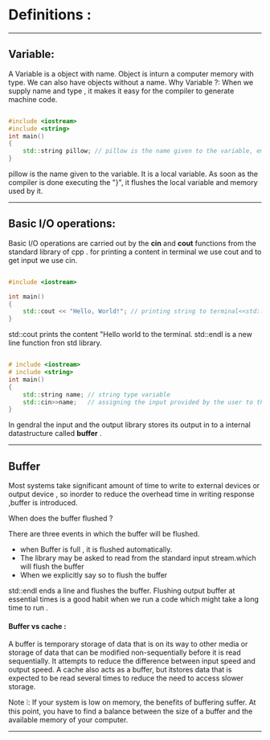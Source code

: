 # Definitions : 
-----------------
## Variable: 
A Variable is a object with name. Object is inturn a computer memory with type. We can also have objects without a name. Why Variable ?: When we supply name and type , it makes it easy for the compiler to generate machine code. 

```cpp

#include <iostream>
#include <string>
int main()
{
    std::string pillow; // pillow is the name given to the variable, empty or null variable
}

```
pillow is the name given to the variable. It is a local variable. As soon as the compiler is done executing the "}", it flushes the local variable and memory used by it.  

-----------------

## Basic I/O operations:

Basic I/O operations are carried out by the **cin** and **cout** functions from the standard library of cpp . for printing a content in terminal we use cout and to get input we use cin. 

```cpp

#include <iostream>

int main()
{
    std::cout << "Hello, World!"; // printing string to terminal<<std::endl;
}

```
std::cout prints the content "Hello world to the terminal. std::endl is a new line function fron std library.

```cpp

# include <iostream>
# include <string>
int main()
{
    std::string name; // string type variable 
    std::cin>>name;   // assigning the input provided by the user to the variable
}
```
In gendral the input and the output library stores its output in to a internal datastructure called **buffer** . 

---------------------
## Buffer 

Most systems take significant amount of time to write to external devices or output device , so inorder to reduce the overhead time in writing response ,buffer is introduced.

When does the buffer flushed ? 

There are three events in which the buffer will be flushed. 
- when Buffer is full , it is  flushed automatically. 
- The library may be asked to read from the standard input stream.which will flush the buffer 
- When we explicitly say so to flush the buffer

std::endl ends a line and flushes the buffer. Flushing output buffer at essential times is a good habit when we run a code which might take a long time to run . 

#### Buffer vs cache :

A buffer is temporary storage of data that is on its way to other media or storage of data that can be modified non-sequentially before it is read sequentially. It attempts to reduce the difference between input speed and output speed. A cache also acts as a buffer, but itstores data that is expected to be read several times to reduce the need to access slower storage.

Note :grey_exclamation:: If your system is low on memory, the benefits of buffering suffer. At this point, you have to find a balance between the size of a buffer and the available memory of your computer.

-----------------------
 
